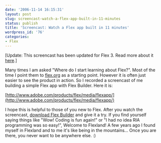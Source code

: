 ```yaml
---
date: '2006-11-14 16:15:31'
layout: post
slug: screencast-watch-a-flex-app-built-in-11-minutes
status: publish
title: 'Screencast: Watch a Flex app built in 11 minutes'
wordpress_id: '76'
categories:
- Flex
---
```


[Update: This screencast has been updated for Flex 3.  Read more about it [here](http://www.jamesward.org/wordpress/2008/03/11/new-flex-screencast-and-videocoverflow-component/).]

Many times I am asked "Where do I start learning about Flex?".  Most of the time I point them to [flex.org](http://flex.org) as a starting point.  However it is often just easier to see the product in action.  So I recorded a screencast of me building a simple Flex app with Flex Builder.  Here it is:

[http://www.adobe.com/products/flex/media/flexapp/](http://www.adobe.com/products/flex/media/flexapp/)

I hope this is helpful to those of you new to Flex.  After you watch the screencast, [download Flex Builder](http://www.adobe.com/go/openflextrial) and give it a try.  If you find yourself saying things like "Wow!  Coding is fun again!" or "I had no idea RIA programming was so easy!", Welcome to Flexland!  A few years ago I found myself in Flexland and to me it's like being in the mountains...  Once you are there, you never want to be anywhere else.  :)
